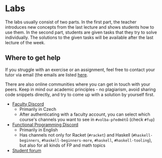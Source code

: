 # Labs

The labs usually consist of two parts. In the first part, the teacher introduces new concepts from
the last lecture and shows students how to use them. In the second part, students are given tasks
that they try to solve individually.
The solutions to the given tasks will be available after the last lecture of the week.

<!--

* [Lab 01](lab01): Introduction to Racket
| [[courses:fup:tutorials:lab_02_-_lists|Lab 2 - Lists]]|
| [[courses:fup:tutorials:lab_03_-_higher-order_functions|Lab 3 - Higher-order functions]] |
| [[courses:fup:tutorials:lab_04_-_higher-order_functions_and_tree_recursion|Lab 4 - Higher-order functions and tree recursion]] |
| [[courses:fup:tutorials:lab_05_-_streams_and_graphs|Lab 5 - Streams and graphs]]|
| [[courses:fup:tutorials:lab_06_-_interpreter_of_brainf_ck|Lab 6 - Interpreter of Brainf*ck]] |
| [[courses:fup:tutorials:lab_07_-_lambda_calculus|Lab 7 - Lambda calculus]]|
| [[courses:fup:tutorials:lab_08_-_haskell_basics|Lab 8 - Haskell basics]]|
| [[courses:fup:tutorials:lab_09_-_haskell_types|Lab 9 - Haskell types]]|
| [[Lab 10 - Polymorphic functions]] |
| [[Lab 11 - Functors and IO]] |
| [[Lab 12 - Monads in action]] |
| [[Lab 13 - State monad]] |

-->

## Where to get help

If you struggle with an exercise or an assignment, feel free to contact your tutor via email (the
emails are listed [here](/organization#teachers).

There are also online communities where you can get in touch with your peers. Keep in mind our
academic principles - no plagiarism, avoid sharing code snippets directly, and try to come up with a
solution by yourself first.

* [Faculty Discord](https://discord.gg/cvutfel)
  * Primarily in Czech
  * After authenticating with a faculty account, you can select which course's channels you want to
    see in `#volba-předmětů` (check `#fup`)
* [Functional Programming Discord](https://discord.gg/7C3RPWZcYg)
  * Primarily in English
  * Has channels not only for Racket (`#racket`) and Haskell (`#haskell-beginners`,
    `#haskell-beginners-more`, `#haskell`, `#haskell-tooling`), but also for all kinds of FP and math
    topics
* [Student forum](https://cw.felk.cvut.cz/forum/forum-1867.html)
